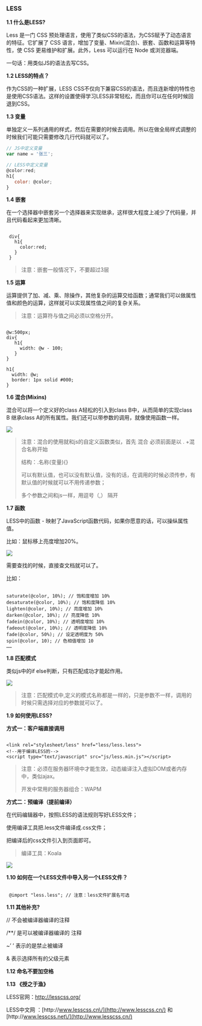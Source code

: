 ### LESS

**1.1   什么是LESS?**

Less 是一门 CSS 预处理语言，使用了类似CSS的语法，为CSS赋予了动态语言的特征。它扩展了 CSS 语言，增加了变量、Mixin\(混合\)、嵌套、函数和运算等特性，使 CSS 更易维护和扩展。此外，Less 可以运行在 Node 或浏览器端。

一句话：用类似JS的语法去写CSS。

**1.2   LESS的特点？**

作为CSS的一种扩展，LESS CSS不仅向下兼容CSS的语法，而且连新增的特性也是使用CSS语法。这样的设置使得学习LESS非常轻松，而且你可以在任何时候回退到CSS。

**1.3   变量**

单独定义一系列通用的样式，然后在需要的时候去调用。所以在做全局样式调整的时候我们可能只需要修改几行代码就可以了。

```js
// JS中定义变量
var name = '张三';

// LESS中定义变量
@color:red;
h1{
   color: @color;
}
```

**1.4   嵌套**

在一个选择器中嵌套另一个选择器来实现继承，这样很大程度上减少了代码量，并且代码看起来更加清晰。

```

 div{
   h1{
     color:red;
   }
 }
```

> 注意：嵌套一般情况下，不要超过3层

**1.5   运算**

运算提供了加、减、乘、除操作，其他复杂的运算交给函数；通常我们可以做属性值和颜色的运算，这样就可以实现属性值之间的复杂关系。

> 注意：运算符与值之间必须以空格分开。

```

@w:500px;
div{
   h1{
     width: @w - 100;
   }
}

h1{
  width: @w;
  border: 1px solid #000;
}
```

**1.6  混合\(Mixins\)**

混合可以将一个定义好的class A轻松的引入到class B中，从而简单的实现class B 继承class A的所有属性。我们还可以带参数的调用，就像使用函数一样。

![](http://upload-images.jianshu.io/upload_images/1268909-47c87ce9ada2c14e.png?imageMogr2/auto-orient/strip%7CimageView2/2/w/1240)

> 注意：混合的使用就和js的自定义函数类似，首先 混合 必须前面是以 . +混合名称开始
> 
> 结构：.名称\(变量\){}
> 
> 可以有默认值，也可以没有默认值，没有的话，在调用的时候必须传参，有默认值的时候就可以不用传递参数；
> 
> 多个参数之间和js一样，用逗号（,） 隔开

**1.7  函数**

LESS中的函数 - 映射了JavaScript函数代码，如果你愿意的话，可以操纵属性值。

比如：鼠标移上亮度增加20%。

![](http://upload-images.jianshu.io/upload_images/1268909-0c53243634ccae88.png?imageMogr2/auto-orient/strip%7CimageView2/2/w/1240)

需要查找的时候，直接查文档就可以了。

比如：

```

saturate(@color, 10%); // 饱和度增加 10%
desaturate(@color, 10%); // 饱和度降低 10%
lighten(@color, 10%); // 亮度增加 10%
darken(@color, 10%); // 亮度降低 10%
fadein(@color, 10%); // 透明度增加 10%
fadeout(@color, 10%); // 透明度降低 10%
fade(@color, 50%); // 设定透明度为 50%
spin(@color, 10); // 色相值增加 10
……
```

**1.8   匹配模式**

类似js中的if else判断，只有匹配成功才能起作用。

![](http://upload-images.jianshu.io/upload_images/1268909-1390d5d8494d8d94.png?imageMogr2/auto-orient/strip%7CimageView2/2/w/1240)

> 注意：匹配模式中,定义的模式名称都是一样的，只是参数不一样，调用的时候只需选择对应的参数就可以了。

**1.9    如何使用LESS?**

**方式一：客户端直接调用**

```

<link rel="stylesheet/less" href="less/less.less">
<!--用于编译LESS的-->
<script type="text/javascript" src="js/less.min.js"></script>
```

> 注意：必须在服务器环境中才能生效，动态编译注入虚拟DOM或者内存中，类似ajax。
> 
> 开发中常用的服务器组合：WAPM

**方式二：预编译（提前编译）**

在代码编辑器中，按照LESS的语法规则写好LESS文件；

使用编译工具把.less文件编译成.css文件；

把编译后的css文件引入到页面即可。

> 编译工具：Koala

![](http://upload-images.jianshu.io/upload_images/1268909-791d357dc781af8f.png?imageMogr2/auto-orient/strip%7CimageView2/2/w/1240)

**1.10  如何在一个LESS文件中导入另一个LESS文件？**

```

 @import "less.less"; // 注意：less文件扩展名可选
```

**1.11   其他补充?**

\/\/    不会被编译器编译的注释

\/\*\*\/  是可以被编译器编译的 注释

~’ ’  表示的是禁止被编译

&     表示选择所有的父级元素

**1.12 命名不要加空格** 

**1.13  《授之于渔》**

LESS官网：[http:\/\/lesscss.org\/](http://lesscss.org/)

LESS中文网 ：[http:\/\/www.lesscss.cn\/](http://www.lesscss.cn/)  和  [http:\/\/www.lesscss.net\/](http://www.lesscss.cn/)



